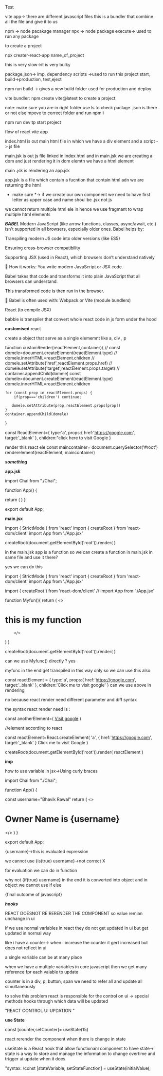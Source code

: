 Test

vite app-> there are different javascript files this is a bundler that combine all the file and give it to us

npm -> node pacakage manager 
npx -> node package execute-> used to run any package 


to create a project 

npx creater-react-app name_of_project

this is very slow->it is very bulky 

package.json-> imp, dependency
scripts ->used to run this project 
start, build->production, test,eject



npm run build -> gives a new build folder used for production and deploy

vite bundler: npm create vite@latest to create a project

note: make sure you are in right folder 
use ls to check paclage .json is there or not else mpove to correct folder and run npm i 

npm run dev tp start project


flow of react  vite app

index.html is out main html file in which we have a div element and a script -> js file 

main.jsk is out js file linked in index.html and in main.jsk we are creating a dom and just rendering it in dom elemtn we have a html element 

main .jsk is rendering an app.jsk 

app.jsk is a file which contain a fucntion that contain html adn we are returning the html 


* make sure *-> if we create our own component we need to have first letter as upper case and name shoul be .jsx not js 


we cannot return multiple html ele in hence we use fragmant to wrap multiple html elements


***BABEL***
Modern JavaScript (like arrow functions, classes, async/await, etc.) isn't supported in all browsers, especially older ones. Babel helps by:

Transpiling modern JS code into older versions (like ES5)

Ensuring cross-browser compatibility

Supporting JSX (used in React), which browsers don’t understand natively

🔄 How it works:
You write modern JavaScript or JSX code.

Babel takes that code and transforms it into plain JavaScript that all browsers can understand.

This transformed code is then run in the browser.

🧩 Babel is often used with:
Webpack or Vite (module bundlers)

React (to compile JSX)

babble is transpiler that convert whole react code in js form under the hood 


**customised** react  

create a object that serve as a single elememnt like a, div , p 

function customRender(reactElement,container){
    // const domele=document.createElement(reactElement.type)
    // domele.innerHTML=reactElement.children
    // domele.setAttribute('href',reactElement.props.href)
    // domele.setAttribute('target',reactElement.props.target)
    // container.appendChild(domele)
    const domele=document.createElement(reactElement.type)
    domele.innerHTML=reactElement.children

    for (const prop in reactElement.props) {
        if(prop==='children') continue;

       domele.setAttribute(prop,reactElement.props[prop])
    }
    container.appendChild(domele)

}

const ReactElement={
    type:'a',
    props:{
        href:'https://google.com',
        target:'_blank'
    },
    children:"click here to visit Google
}

render this react ele 
const maincontainer= document.querySelector('#root')
renderelement(reactElement, maincontainer)







***********something***********

**app.jsk**

import Chai from "./Chai";

function App() {

  return (
   <Chai/>
  )
}

export default App;

**main.jsx**

import { StrictMode } from 'react'
import { createRoot } from 'react-dom/client'
import App from './App.jsx'

createRoot(document.getElementById('root')).render(
    <App />
)

in the main.jsk app is a function so we can create a function in main.jsk in same file and use it there?

 yes we can do this 

 
import { StrictMode } from 'react'
import { createRoot } from 'react-dom/client'
import App from './App.jsx'

import { createRoot } from 'react-dom/client'
// import App from './App.jsx'

function Myfun(){
    return (
        <>
        <h1>this is my function</h1>

        </>    
)
}

createRoot(document.getElementById('root')).render(
    <Myfun />
)

can we use Myfunc() directly ? yes

myfunc in the end get  transpiled in this way only so we can use this also

const reactElement = {
    type:'a',
    props:{
        href:'https://google.com',
        target:'_blank'
    },
    children:'Click me to visit google'
}
can we use above in rendering 

no because react render need different parameter and diff syntax 

the syntax react render need is :

const anotherElement=(
    <a href="https://google.com>" target="_blank"> Visit google</a>
)


//element according to react 

const reactElement=React.createElement(
    'a',
    {
        href:'https://google.com',
        target:'_blank'
    }
    Click me to visit Google 
)


createRoot(document.getElementById('root')).render(
   reactElement
)


**imp**

how to use variable in jsx->Using curly braces 

import Chai from "./Chai";

function App() {

  const username="Bhavik Rawal"
  return (
    <>
    <h1>Owner Name is {username}</h1>
   <Chai/>
   </>
  )
}

export default App;


{username}->this is evaluated expression 

we cannot use {is(true) username}->not correct X

for evaluation we can do in function 


why not {if(true) username}
in the end it is converted into object and in object we cannot use if else 

{final outcome of javascript}

***********hooks***********

REACT DOESNOT RE RERENDER THE COMPONENT so value remian unchange in ui

if we use normal variables in react they do not get updated in ui but get updated in normal way 

like i have a counter-> when i increase the counter it gert increased but does not reflect in ui 

a single variable can be at many place 

when we have a multiple variables in core javascript then we get many reference fpr each vaiable to update 

counter is in a div, p, button, span we need to refer all and update all simultaneously 

to solve this problem 
react is responsible for the control on ui -> special methods hooks through which data will be updated 


"REACT CONTROL UI UPDATION "

**use State**

const [counter,setCounter]= useState(15)

react rerender the component when there is change in state 

useState is a React hook that allow functionanl component to have state-> state is a way to store and manage the information to change overtime and trigger ui update when it does

"syntax:
\const [stateVariable, setStateFunction] = useState(initialValue);



















